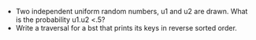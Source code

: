 - Two independent uniform random numbers, u1 and u2 are drawn. What is the probability u1.u2 <.5?
- Write a traversal for a bst that prints its keys in reverse sorted order.